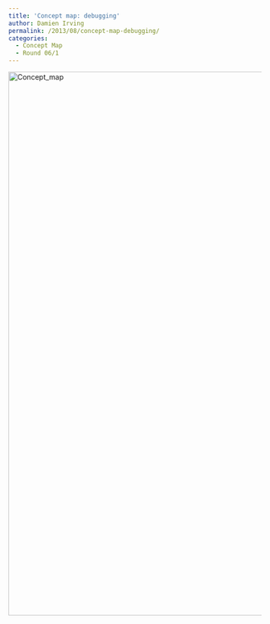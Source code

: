```yaml
---
title: 'Concept map: debugging'
author: Damien Irving
permalink: /2013/08/concept-map-debugging/
categories:
  - Concept Map
  - Round 06/1
---
```

[<img src="http://teaching.software-carpentry.org/wp-content/uploads/2013/08/Concept_map.jpg" alt="Concept_map" width="2034" height="1082" class="alignnone size-full wp-image-3960" />][1]

 [1]: http://teaching.software-carpentry.org/wp-content/uploads/2013/08/Concept_map.jpg
